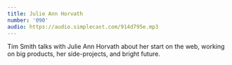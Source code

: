 ```yaml
---
title: Julie Ann Horvath
number: '090'
audio: https://audio.simplecast.com/914d795e.mp3
---
```

Tim Smith talks with Julie Ann Horvath about her start on the web, working on big products, her side-projects, and bright future.
